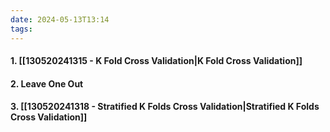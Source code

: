 ```yaml
---
date: 2024-05-13T13:14
tags: 
---
```

#### 1. [[130520241315 - K Fold Cross Validation|K Fold Cross Validation]]
#### 2. Leave One Out
#### 3. [[130520241318 - Stratified K Folds Cross Validation|Stratified K Folds Cross Validation]]